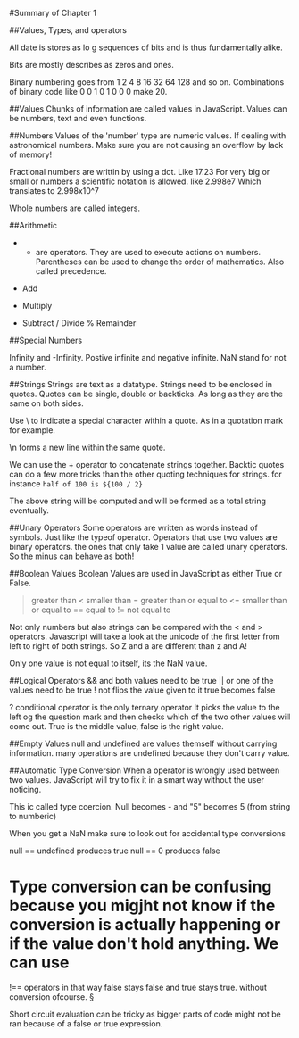#Summary of Chapter 1

##Values, Types, and operators

All date is stores as lo g sequences of bits and is thus fundamentally alike.

Bits are mostly describes as zeros and ones. 

Binary numbering goes from 1 2 4 8 16 32 64 128 and so on.
Combinations of binary code like 0 0 1 0 1 0 0 0 make 20.

##Values
Chunks of information are called values in JavaScript.
Values can be numbers, text and even functions.

##Numbers
Values of the 'number' type are numeric values.
If dealing with astronomical numbers. Make sure you are not causing an overflow by lack of memory!

Fractional numbers are writtin by using a dot. Like 17.23
For very big or small or numbers a scientific notation is allowed. like 2.998e7
Which translates to 2.998x10^7

Whole numbers are called integers.

##Arithmetic
+ * are operators. They are used to execute actions on numbers.
Parentheses can be used to change the order of mathematics. Also called precedence.

+ Add
* Multiply
- Subtract
/ Divide
% Remainder

##Special Numbers

Infinity and -Infinity. Postive infinite and negative infinite.
NaN stand for not a number. 

##Strings
Strings are text as a datatype.
Strings need to be enclosed in quotes.
Quotes can be single, double or backticks. As long as they are the same on both sides.

Use \ to indicate a special character within a quote. As in a quotation mark for example.

\n forms a new line within the same quote.

We can use the + operator to concatenate strings together.
Backtic quotes can do a few more tricks than the other quoting techniques for strings. for instance `half of 100 is ${100 / 2}`

The above string will be computed and will be formed as a total string eventually.

##Unary Operators
Some operators are written as words instead of symbols. Just like the typeof operator. Operators that use two values are binary operators. the ones that only take 1 value are called unary operators. So the minus can behave as both!

##Boolean Values
Boolean Values are used in JavaScript as either True or False.
> greater than
< smaller than
>= greater than or equal to
<= smaller than or equal to
== equal to
!= not equal to

Not only numbers but also strings can be compared with the < and > operators. Javascript will take a look at the unicode of the first letter from left to right of both strings. So Z and a are different than z and A!

Only one value is not equal to itself, its the NaN value.

##Logical Operators
&& and both values need to be true
|| or  one of the values need to be true
! not flips the value given to it true becomes false

? conditional operator is the only ternary operator
It picks the value to the left og the question mark and then checks which of the two other values will come out. True is the middle value, false is the right value.

##Empty Values
null and undefined are values themself without carrying information.
many operations are undefined because they don't carry value.

##Automatic Type Conversion
When a operator is wrongly used between two values. JavaScript will try to fix it in a smart way without the user noticing.

This ic called type coercion. Null becomes - and "5" becomes 5 (from string to numberic)

When you get a NaN make sure to look out for accidental type conversions

null == undefined produces true
null == 0 produces false

Type conversion can be confusing because you migjht not know if the conversion is actually happening or if the value don't hold anything. We can use
===
!== operators in that way false stays false and true stays true. without conversion ofcourse.
§

Short circuit evaluation can be tricky as bigger parts of code might not be ran because of a false or true expression.







